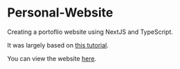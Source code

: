 # Personal-Website
Creating a portoflio website using NextJS and TypeScript.

It was largely based on [this tutorial](https://github.com/fireclint/portfolio-nextjs).

You can view the website [here](https://lioneltsy.life).

